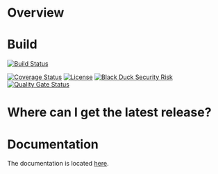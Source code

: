 # Overview


# Build

[![Build Status](https://travis-ci.org/synopsys-sig/synopsys-polaris-plugin.svg?branch=master)](https://travis-ci.org/synopsys-sig/synopsys-polaris-plugin)


[![Coverage Status](https://coveralls.io/repos/github/synopsys-sig/synopsys-polaris-plugin/badge.svg?branch=master)](https://coveralls.io/github/synopsys-sig/synopsys-polaris-plugin?branch=master)
[![License](https://img.shields.io/badge/License-Apache%202.0-blue.svg)](https://opensource.org/licenses/Apache-2.0)
[![Black Duck Security Risk](https://copilot.blackducksoftware.com/github/repos/synopsys-sig/synopsys-polaris-plugin/branches/master/badge-risk.svg)](https://copilot.blackducksoftware.com/github/repos/synopsys-sig/synopsys-polaris-plugin/branches/master)
[![Quality Gate Status](https://sonarcloud.io/api/project_badges/measure?project=com.synopsys.integration%3Asynopsys-polaris-plugin&metric=alert_status)](https://sonarcloud.io/dashboard?id=com.synopsys.integration%3Asynopsys-polaris-plugin)

# Where can I get the latest release?


# Documentation

The documentation is located [here](https://synopsys-sig.github.io/synopsys-polaris-plugin/latest/).
